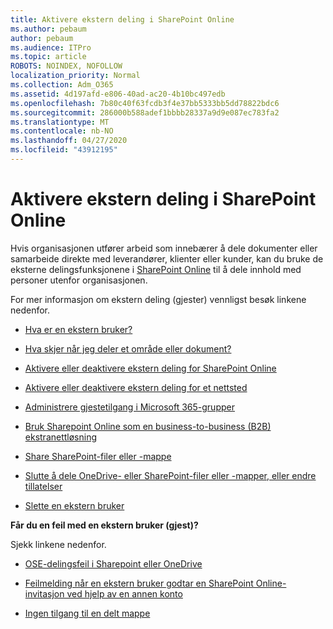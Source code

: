 ```yaml
---
title: Aktivere ekstern deling i SharePoint Online
ms.author: pebaum
author: pebaum
ms.audience: ITPro
ms.topic: article
ROBOTS: NOINDEX, NOFOLLOW
localization_priority: Normal
ms.collection: Adm_O365
ms.assetid: 4d197afd-e806-40ad-ac20-4b10bc497edb
ms.openlocfilehash: 7b80c40f63fcdb3f4e37bb5333bb5dd78822bdc6
ms.sourcegitcommit: 286000b588adef1bbbb28337a9d9e087ec783fa2
ms.translationtype: MT
ms.contentlocale: nb-NO
ms.lasthandoff: 04/27/2020
ms.locfileid: "43912195"
---
```

# <a name="enable-external-sharing-in-sharepoint-online"></a>Aktivere ekstern deling i SharePoint Online

Hvis organisasjonen utfører arbeid som innebærer å dele dokumenter eller samarbeide direkte med leverandører, klienter eller kunder, kan du bruke de eksterne delingsfunksjonene i [SharePoint Online](https://docs.microsoft.com/sharepoint/external-sharing-overview) til å dele innhold med personer utenfor organisasjonen.

For mer informasjon om ekstern deling (gjester) vennligst besøk linkene nedenfor.

- [Hva er en ekstern bruker?](https://docs.microsoft.com/sharepoint/external-sharing-overview#what-is-an-external-user)

- [Hva skjer når jeg deler et område eller dokument?](https://docs.microsoft.com/sharepoint/external-sharing-overview#what-happens-when-i-share-a-site-or-document)

- [Aktivere eller deaktivere ekstern deling for SharePoint Online](https://docs.microsoft.com/sharepoint/turn-external-sharing-on-or-off)

- [Aktivere eller deaktivere ekstern deling for et nettsted](https://docs.microsoft.com/sharepoint/change-external-sharing-site)

- [Administrere gjestetilgang i Microsoft 365-grupper](https://docs.microsoft.com/office365/admin/create-groups/manage-guest-access-in-groups?view=o365-worldwide)

- [Bruk Sharepoint Online som en business-to-business (B2B) ekstranettløsning](https://docs.microsoft.com/sharepoint/create-b2b-extranet)

- [Share SharePoint-filer eller -mappe](https://support.office.com/article/share-sharepoint-files-or-folders-1fe37332-0f9a-4719-970e-d2578da4941c)

- [Slutte å dele OneDrive- eller SharePoint-filer eller -mapper, eller endre tillatelser](https://support.office.com/article/stop-sharing-onedrive-or-sharepoint-files-or-folders-or-change-permissions-0a36470f-d7fe-40a0-bd74-0ac6c1e13323)

- [Slette en ekstern bruker](https://docs.microsoft.com/sharepoint/remove-users#delete-a-guest-from-the-microsoft-365-admin-center)

**Får du en feil med en ekstern bruker (gjest)?**

Sjekk linkene nedenfor. 

- [OSE-delingsfeil i Sharepoint eller OneDrive](https://docs.microsoft.com/sharepoint/sharepoint-onedrive-error-message)

- [Feilmelding når en ekstern bruker godtar en SharePoint Online-invitasjon ved hjelp av en annen konto](https://docs.microsoft.com/sharepoint/support/sharing-and-permissions/error-when-external-user-accepts-an-invitation-by-using-another-account)

- [Ingen tilgang til en delt mappe](https://docs.microsoft.com/sharepoint/support/sharing-and-permissions/cannot-access-shared-folder)
